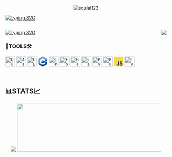 <!-- Page Reloaded counter -->
<p title="pageReloaded" align="center"> 
  <img alt="sdulal123" src="https://komarev.com/ghpvc/?username=sdulal123&color=brightgreen&style=plastic&label=PAGE+RELOADED"/>
</p>

<!-- Title -->
[![Typing SVG](https://readme-typing-svg.demolab.com?font=Fira+Code&size=30&duration=2000&pause=1000&color=5DF7BD&center=true&vCenter=true&random=false&width=435&lines=Hello+and+welcome!!!+🙏🏻)](https://git.io/typing-svg)
##
<img align="right" src="https://github.com/sdulal123/sdulal123/assets/86375908/a4bfd187-404b-4088-9517-30a5363037dc"/>

[![Typing SVG](https://readme-typing-svg.demolab.com?font=Fira+Code&duration=5000&pause=1000&color=53D3F7&center=true&vCenter=true&random=false&width=435&lines=I+am+Sushil%2C+a+software+developer+👨🏻‍💻)](https://git.io/typing-svg)
 
  <!-- Sites to get logos: https://www.vectorlogo.zone or https://simpleicons.org/ -->
  ### 📐TOOLS🛠
  <div align="left">
    <code><img title="Quantum Computing" height="30" width="30" src="https://github.com/sdulal123/sdulal123/assets/170832348/52fe50d3-1eae-4789-aa18-acedea153b29"/></code>
    <code><img title="Assembly" height="30" width="30" src="https://github.com/sudulal123/sudulal123/assets/86375908/6ed576ac-2de7-4dec-81d8-710df51e2f88"></code>
    <code><img title="C Lang" height="30" width="30" src="https://www.vectorlogo.zone/logos/open-std_c/open-std_c-icon~alt2.svg"/></code>
    <code><img title="C++ Lang" height="30" width="30" src="https://raw.githubusercontent.com/devicons/devicon/master/icons/cplusplus/cplusplus-original.svg"></code>
    <code><img title="C# Lang" height="30" width="30" src="https://github.com/sdulal123/sdulal123/assets/170832348/45944828-9fc1-4dd2-93da-5b9f7dfdf5b9"></code>
    <code><img title="Fortran" height="30" width="30" src="https://user-images.githubusercontent.com/25181517/192106356-07c248b7-9c7c-40bd-a202-f7caf5d0b1bc.png"></code>
    <code><img title="Haskell" height="30" width="30" src="https://github.com/sdulal123/sdulal123/assets/170832348/7e04ef65-72a8-4874-af97-b6ec77f043d9"></code>
    <code><img title="Java" height="30" width="30" src="https://www.vectorlogo.zone/logos/java/java-icon.svg"></code>
    <code><img title="Python" height="30" width="30" src="https://www.vectorlogo.zone/logos/python/python-icon.svg"></code>
    <code><img title="Rust" height="30" width="30" src="https://github.com/sdulal123/sdulal123/assets/170832348/ebbd90a2-22cc-44dc-8a3f-51282ec0c130"></code>
    <code><img title="JavaScript" height="30" width="30" src="https://raw.githubusercontent.com/devicons/devicon/master/icons/javascript/javascript-original.svg"></code>
    <code><img title="TypeScript" height="30" width="30" src="https://www.vectorlogo.zone/logos/typescriptlang/typescriptlang-icon.svg"></code>
  </div>
</p>

&nbsp;

## 📊STATS📈
<div align="center">
  <img height="150em" src="https://github-readme-stats-eight-theta.vercel.app/api/top-langs/?username=sdulal123&layout=compact&langs_count=14&theme=merko">
  <img height="150em" width="450em" src="https://github-readme-stats-eight-theta.vercel.app/api?username=sdulal123&show_icons=true&theme=tokyonight&include_all_commits=true&count_private=true">
</div>

## <br/>
<!-- This readme was created by Sushil Dulal - https://github.com/sdulal123 -->
